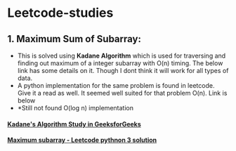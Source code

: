 # Leetcode-studies

## 1. Maximum Sum of Subarray:

- This is solved using **Kadane Algorithm** which is used for traversing and finding out maximum of a integer subarray with O(n) timing. The below link has some details on it. Though I dont think it will work for all types of data.
- A python implementation for the same problem is found in leetcode. Give it a read as well. It seemed well suited for that problem O(n). Link is below
- *Still not found O(log n) implementation
#### [Kadane's Algorithm Study in GeeksforGeeks](https://www.geeksforgeeks.org/largest-sum-contiguous-subarray/)
#### [Maximum subarray - Leetcode pythnon 3 solution](https://leetcode.com/problems/maximum-subarray/discuss/1680930/Python-Simple-Solution-O(n)-time-explained)


